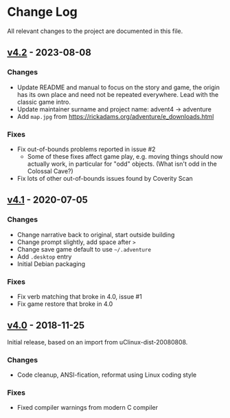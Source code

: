 Change Log
==========

All relevant changes to the project are documented in this file.


[v4.2][] - 2023-08-08
---------------------

### Changes
 - Update README and manual to focus on the story and game, the origin
   has its own place and need not be repeated everywhere.  Lead with
   the classic game intro.
 - Update maintainer surname and project name: advent4 -> adventure
 - Add `map.jpg` from https://rickadams.org/adventure/e_downloads.html

### Fixes
 - Fix out-of-bounds problems reported in issue #2
   - Some of these fixes affect game play, e.g. moving things should now
     actually work, in particular for "odd" objects.  (What isn't odd in
     the Colossal Cave?)
 - Fix lots of other out-of-bounds issues found by Coverity Scan


[v4.1][] - 2020-07-05
---------------------

### Changes

 - Change narrative back to original, start outside building
 - Change prompt slightly, add space after `>`
 - Change save game default to use `~/.adventure`
 - Add `.desktop` entry
 - Initial Debian packaging

### Fixes

 - Fix verb matching that broke in 4.0, issue #1
 - Fix game restore that broke in 4.0


[v4.0][] - 2018-11-25
---------------------

Initial release, based on an import from uClinux-dist-20080808.

### Changes
 - Code cleanup, ANSI-fication, reformat using Linux coding style

### Fixes
 - Fixed compiler warnings from modern C compiler

[UNRELEASED]: https://github.com/troglobit/sysklogd/compare/v4.1...HEAD
[v4.2]:       https://github.com/troglobit/sysklogd/compare/v4.1...v4.2
[v4.1]:       https://github.com/troglobit/sysklogd/compare/v4.0...v4.1
[v4.0]:       https://github.com/troglobit/sysklogd/compare/BASE...v4.0
